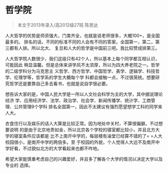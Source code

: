 # 哲学院 



> 本文于2013年录入/高2012级27班 陈思达

 

 人大哲学的优势是师资强大，门类齐全，也就是说老师很多，大概100+，是全国最多的。 排名的话，不同的标准不同的人会有不同的答案，全国第一，第二，第三都有人排。所以北大、 复旦和人大的哲学是中国前三吧。我比较赞成排第三。 

 人大哲学院人数很少，我们这级只有42个人，所以基本上每个同学都互相认识，可能因此 稍显温馨。但是总体来讲学风不太浓厚，所以为四大养老院之一。哲学的二级学科分为马克思主 义哲学、西方哲学、中国哲学、美学、逻辑学、科技哲学、伦理学等，哲学系的学生大概每个学 科都会接触一点，不过很笼统。想要研究哲学还是要靠自己多去看书，也就是说自学很必要。 

 想告诉大家的是，中国人民大学是一所以人文社会科学为主的大学，其中据说理论经济 学、应用经济学、法学、政治学、社会学、新闻传播学、统计学、工商管理、公共管理9个学科 排名全国第一，因此不太建议有强烈愿望想学工科的同学来人大。 

 衣食住行以及娱乐的话人大算是比较正常。因为地处中关村，不算很偏僻。不过想要说明 的是由于北京地贵如金，所以北京各个学校的寝室都比较小，并且北方大学的寝室条件应该都是 比不上南开中学的，每层楼有澡堂已经算不错的了= =人大校园很小，是南开中学的两倍多。至 于校园的外貌，个人觉得人大远不及南开中学好看，不过貌似北方的大学看起来也都不咋地。 

 希望大家能慎重考虑自己的兴趣爱好，并且多了解各个大学的情况以决定大学以及专业的 选择。  